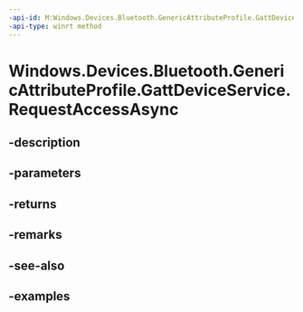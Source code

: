 ```yaml
---
-api-id: M:Windows.Devices.Bluetooth.GenericAttributeProfile.GattDeviceService.RequestAccessAsync
-api-type: winrt method
---
```


<!-- Method syntax.
public IAsyncOperation<DeviceAccessStatus> GattDeviceService.RequestAccessAsync()
-->

# Windows.Devices.Bluetooth.GenericAttributeProfile.GattDeviceService.RequestAccessAsync

## -description

## -parameters

## -returns

## -remarks

## -see-also

## -examples

